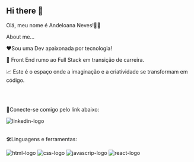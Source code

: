 ## Hi there 👋

Olá, meu nome é Andeloana Neves!👋😃


About me...


❤️Sou uma Dev apaixonada por tecnologia!

💼 Front End rumo ao Full Stack em transição de carreira.

📈 Este é o espaço onde a imaginação e a criatividade se transformam em código.



<br>
<br>



🔗Conecte-se comigo pelo link abaixo:

<img src="https://img.shields.io/badge/LinkedIn-0077B5?style=for-the-badge&logo=linkedin&logoColor=white" alt="linkedin-logo"/>





<br>
<br>





🛠️Linguagens e ferramentas:

<img src="https://img.shields.io/badge/HTML5-E34F26?style=for-the-badge&logo=html5&logoColor=white" alt="html-logo"/>
<img src="https://img.shields.io/badge/CSS-239120?&style=for-the-badge&logo=css3&logoColor=white" alt="css-logo" />
<img src="https://img.shields.io/badge/JavaScript-F7DF1E?style=for-the-badge&logo=javascript&logoColor=black" alt="javascrip-logo" />
<img src="https://img.shields.io/badge/React-20232A?style=for-the-badge&logo=react&logoColor=61DAFB" alt="react-logo" />
